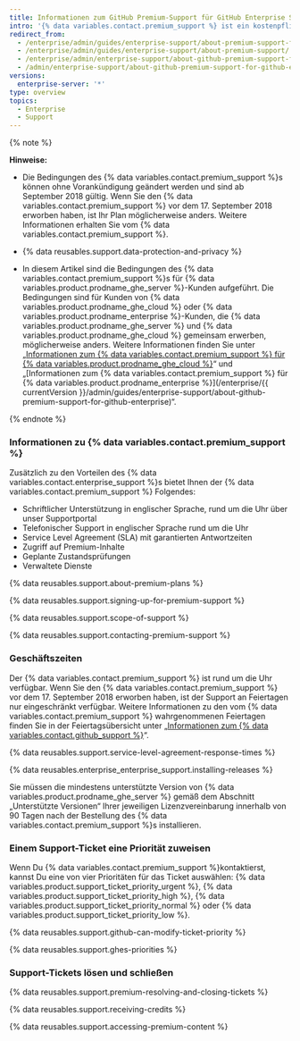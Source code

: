 ```yaml
---
title: Informationen zum GitHub Premium-Support für GitHub Enterprise Server
intro: '{% data variables.contact.premium_support %} ist ein kostenpflichtiges, ergänzendes Supportangebot für {% data variables.product.prodname_enterprise %}-Kunden.'
redirect_from:
  - /enterprise/admin/guides/enterprise-support/about-premium-support-for-github-enterprise/
  - /enterprise/admin/guides/enterprise-support/about-premium-support/
  - /enterprise/admin/enterprise-support/about-github-premium-support-for-github-enterprise-server
  - /admin/enterprise-support/about-github-premium-support-for-github-enterprise-server
versions:
  enterprise-server: '*'
type: overview
topics:
  - Enterprise
  - Support
---
```


{% note %}

**Hinweise:**

- Die Bedingungen des {% data variables.contact.premium_support %}s können ohne Vorankündigung geändert werden und sind ab September 2018 gültig. Wenn Sie den {% data variables.contact.premium_support %} vor dem 17. September 2018 erworben haben, ist Ihr Plan möglicherweise anders. Weitere Informationen erhalten Sie vom {% data variables.contact.premium_support %}.

- {% data reusables.support.data-protection-and-privacy %}

- In diesem Artikel sind die Bedingungen des {% data variables.contact.premium_support %}s für {% data variables.product.prodname_ghe_server %}-Kunden aufgeführt. Die Bedingungen sind für Kunden von {% data variables.product.prodname_ghe_cloud %} oder {% data variables.product.prodname_enterprise %}-Kunden, die {% data variables.product.prodname_ghe_server %} und {% data variables.product.prodname_ghe_cloud %} gemeinsam erwerben, möglicherweise anders. Weitere Informationen finden Sie unter „<a href="/articles/about-github-premium-support-for-github-enterprise-cloud" class="dotcom-only">Informationen zum {% data variables.contact.premium_support %} für {% data variables.product.prodname_ghe_cloud %}</a>“ und „[Informationen zum {% data variables.contact.premium_support %} für {% data variables.product.prodname_enterprise %}](/enterprise/{{ currentVersion }}/admin/guides/enterprise-support/about-github-premium-support-for-github-enterprise)“.

{% endnote %}

### Informationen zu {% data variables.contact.premium_support %}

Zusätzlich zu den Vorteilen des {% data variables.contact.enterprise_support %}s bietet Ihnen der {% data variables.contact.premium_support %} Folgendes:
  - Schriftlicher Unterstützung in englischer Sprache, rund um die Uhr über unser Supportportal
  - Telefonischer Support in englischer Sprache rund um die Uhr
  - Service Level Agreement (SLA) mit garantierten Antwortzeiten
  - Zugriff auf Premium-Inhalte
  - Geplante Zustandsprüfungen
  - Verwaltete Dienste

{% data reusables.support.about-premium-plans %}

{% data reusables.support.signing-up-for-premium-support %}

{% data reusables.support.scope-of-support %}

{% data reusables.support.contacting-premium-support %}

### Geschäftszeiten

Der {% data variables.contact.premium_support %} ist rund um die Uhr verfügbar.  Wenn Sie den {% data variables.contact.premium_support %} vor dem 17. September 2018 erworben haben, ist der Support an Feiertagen nur eingeschränkt verfügbar. Weitere Informationen zu den vom {% data variables.contact.premium_support %} wahrgenommenen Feiertagen finden Sie in der Feiertagsübersicht unter „[Informationen zum {% data variables.contact.github_support %}](/enterprise/admin/guides/enterprise-support/about-github-enterprise-support)“.

{% data reusables.support.service-level-agreement-response-times %}

{% data reusables.enterprise_enterprise_support.installing-releases %}

Sie müssen die mindestens unterstützte Version von {% data variables.product.prodname_ghe_server %} gemäß dem Abschnitt „Unterstützte Versionen“ Ihrer jeweiligen Lizenzvereinbarung innerhalb von 90 Tagen nach der Bestellung des {% data variables.contact.premium_support %}s installieren.

### Einem Support-Ticket eine Priorität zuweisen

Wenn Du {% data variables.contact.premium_support %}kontaktierst, kannst Du eine von vier Prioritäten für das Ticket auswählen: {% data variables.product.support_ticket_priority_urgent %}, {% data variables.product.support_ticket_priority_high %}, {% data variables.product.support_ticket_priority_normal %} oder {% data variables.product.support_ticket_priority_low %}.

{% data reusables.support.github-can-modify-ticket-priority %}

{% data reusables.support.ghes-priorities %}

### Support-Tickets lösen und schließen

{% data reusables.support.premium-resolving-and-closing-tickets %}

{% data reusables.support.receiving-credits %}

{% data reusables.support.accessing-premium-content %}
